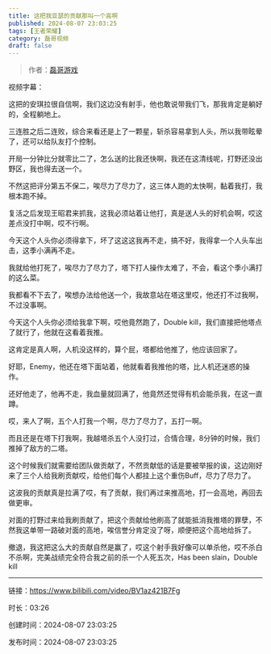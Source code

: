 ```yaml
---
title: 这把我亚瑟的贡献那叫一个高啊
published: 2024-08-07 23:03:25
tags: [王者荣耀]
category: 磊哥视频
draft: false
---
```



> 作者：[磊哥游戏](https://space.bilibili.com/268941858?spm_id_from=333.788.upinfo.head.click)

视频字幕：

这把的安琪拉很自信啊，我们这边没有射手，他也敢说带我们飞，那我肯定是躺好的，全程躺地上。

三连胜之后二连败，综合来看还是上了一颗星，斩杀容易拿到人头，所以我带眩晕了，还可以给队友打个控制。

开局一分钟比分就零比二了，怎么送的比我还快啊，我还在这清线呢，打野还没出野区，我也得去送一个。

不然这把评分第五不保二，唉尽力了尽力了，这三体人跑的太快啊，黏着我打，我根本跑不掉。

复活之后发现王昭君来抓我，这我必须站着让他打，真是送人头的好机会啊，哎这差点没打中啊，哎不行啊。

今天这个人头你必须得拿下，坏了这这这我再不走，搞不好，我得拿一个人头车出击，这季小满再不走。

我就给他打死了，唉尽力了尽力了，塔下打人操作太难了，不会，看这个季小满打的这么菜。

我都看不下去了，唉想办法给他送一个，我故意站在塔这里哎，他还打不过我啊，不过没事啊。

今天这个人头你必须给我拿下啊，哎他竟然跑了，Double kill，我们直接把他塔点了就行了，他就在这看着我推。

这肯定是真人啊，人机没这样的，算个屁，塔都给他推了，他应该回家了。

好耶，Enemy，他还在塔下面站着，他就看着我推他的塔，比人机还迷惑的操作。

还好他走了，他再不走，我血量就回满了，他竟然还觉得有机会能杀我，在这一直蹲。

哎，来人了啊，五个人打我一个啊，尽力了尽力了，五打一啊。

而且还是在塔下打我啊，我越塔杀五个人没打过，合情合理，8分钟的时候，我们推掉了敌方的二塔。

这个时候我们就需要给团队做贡献了，不然贡献低的话是要被举报的诶，这边刚好来了三个人给我刷贡献哎，给他们每个人都挂上这个重伤Buff，尽力了尽力了。

这波我的贡献真是拉满了哎，有了贡献，我们再过来推高地，打一会高地，再回去做更审。

对面的打野过来给我刷贡献了，把这个贡献给他刷高了就能抵消我推塔的罪孽，不然我这单带一路破对面的高地，唉信誉分肯定没了呀，顺便把这个高地给拆了。

撤退，我这把这么大的贡献自然是赢了，哎这个射手我好像可以单杀他，哎不杀白不杀啊，完美战绩完全符合我之前的杀一个人死五次，Has been slain，Double kill

---


链接：https://www.bilibili.com/video/BV1az421B7Fg



时长：03:26

创建时间：2024-08-07 23:03:25

发布时间：2024-08-07 23:03:25

